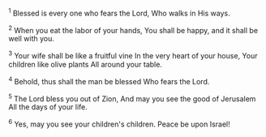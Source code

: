 <sup>1</sup> 
Blessed is every one who fears the Lord, Who walks in His ways. 

<sup>2</sup> 
When you eat the labor of your hands, You shall be happy, and it shall be well with you. 

<sup>3</sup> 
Your wife shall be like a fruitful vine In the very heart of your house, Your children like olive plants All around your table. 

<sup>4</sup> 
Behold, thus shall the man be blessed Who fears the Lord. 

<sup>5</sup> 
The Lord bless you out of Zion, And may you see the good of Jerusalem All the days of your life. 

<sup>6</sup> 
Yes, may you see your children's children. Peace be upon Israel!
